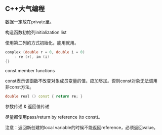 ## C++大气编程

数据一定放在private里。



构造函数初始列initialization list

使用第二列的方式初始化，能用就用。

```c++
complex (double r = 0, double i = 0)
    : re (r), im (i)
{}
```

  

const member functions

const表示该函数不改变对象成员变量的值，应加尽加。否则const对象无法调用非const方法。

```cpp
double real () const { return re; }
```

  

参数传递 & 返回值传递

尽量都使用pass/return by reference (to const)。

注意：返回新创建的local variable的时候不能返回reference，必须返回value。